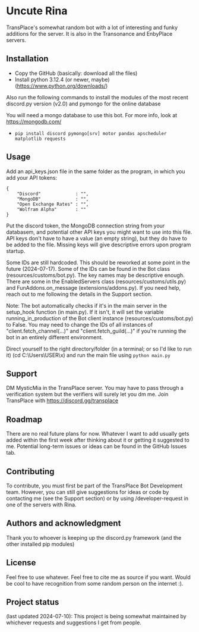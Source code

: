 # Uncute Rina

TransPlace's somewhat random bot with a lot of interesting and funky additions for the server.
It is also in the Transonance and EnbyPlace servers.

## Installation

- Copy the GitHub (basically: download all the files)
- Install python 3.12.4 (or newer, maybe) (https://www.python.org/downloads/)

Also run the following commands to install the modules of the most recent discord.py version (v2.0) and pymongo for the online database

You will need a mongo database to use this bot. For more info, look at https://mongodb.com/

[//]: # (- pip install -U git+https://github.com/Rapptz/discord.py/)
[//]: # (I likely won't be using the latest version anymore: only the stables)
- `pip install discord pymongo[srv] motor pandas apscheduler matplotlib requests`

## Usage

Add an api_keys.json file in the same folder as the program, in which you add your API tokens:

```
{
    "Discord"             : "",
    "MongoDB"             : "",
    "Open Exchange Rates" : "",
    "Wolfram Alpha"       : ""
}
```

Put the discord token, the MongoDB connection string from your databasem, and potential other API keys you might want to use into this file. API keys don't have to have a value (an empty string), but they do have to be added to the file. Missing keys will give descriptive errors upon program startup.

Some IDs are still hardcoded. This should be reworked at some point in the future (2024-07-17). Some of the IDs can be found in the Bot class (resources/customs/bot.py). The key names may be descriptive enough. There are some in the EnabledServers class (resources/customs/utils.py) and FunAddons.on_message (extensions/addons.py). If you need help, reach out to me following the details in the Support section.

Note: The bot automatically checks if it's in the main server in the setup_hook function (in main.py). If it isn't, it will set the variable running_in_production of the Bot client instance (resources/customs/bot.py) to False. You may need to change the IDs of all instances of "client.fetch_channel(...)" and "client.fetch_guild(...)" if you're running the bot in an entirely different environment.

Direct yourself to the right directory/folder (in a terminal; or so I'd like to run it) (cd C:\Users\USER\x\) and run the main file using `python main.py`

## Support

DM MysticMia in the TransPlace server. You may have to pass through a verification system but the verifiers will surely let you dm me. Join TransPlace with https://discord.gg/transplace

## Roadmap

There are no real future plans for now. Whatever I want to add usually gets added within the first week after thinking about it or getting it suggested to me. Potential long-term issues or ideas can be found in the GitHub Issues tab.

## Contributing

To contribute, you must first be part of the TransPlace Bot Development team. However, you can still give suggestions for ideas or code by contacting me (see the Support section) or by using /developer-request in one of the servers with Rina.

## Authors and acknowledgment

Thank you to whoever is keeping up the discord.py framework (and the other installed pip modules)

## License

Feel free to use whatever. Feel free to cite me as source if you want. Would be cool to have recognition from some random person on the internet :).

## Project status
(last updated 2024-07-10): This project is being somewhat maintained by whichever requests and suggestions I get from people.
